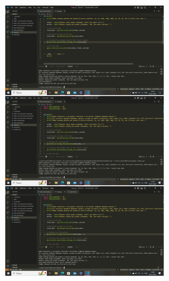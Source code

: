 ![alt text](screenshot/image.png)
![alt text](screenshot/image2.png)
![alt text](screenshot/image3.png)